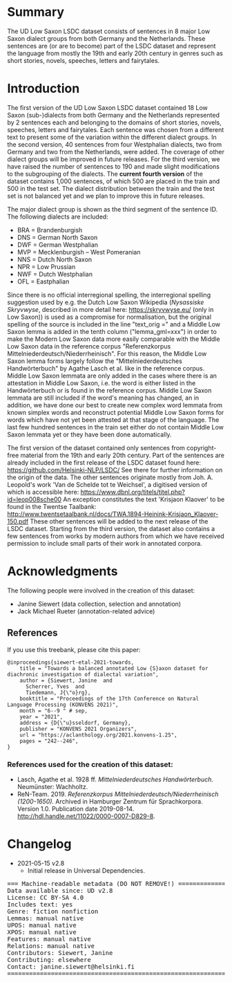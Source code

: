 # Summary

The UD Low Saxon LSDC dataset consists of sentences in 8 major Low Saxon dialect groups from both Germany and the Netherlands. These sentences are (or are to become) part of the LSDC dataset and represent the language from mostly the 19th and early 20th century in genres such as short stories, novels, speeches, letters and fairytales. 


# Introduction

The first version of the UD Low Saxon LSDC dataset contained 18 Low Saxon (sub-)dialects from both Germany and the Netherlands represented by 2 sentences each and belonging to the domains of short stories, novels, speeches, letters and fairytales. Each sentence was chosen from a different text to present some of the variation within the different dialect groups. In the second version, 40 sentences from four Westphalian dialects, two from Germany and two from the Netherlands, were added. The coverage of other dialect groups will be improved in future releases. For the third version, we have raised the number of sentences to 190 and made slight modifications to the subgrouping of the dialects. The **current fourth version** of the dataset contains 1,000 sentences, of which 500 are placed in the train and 500 in the test set. The dialect distribution between the train and the test set is not balanced yet and we plan to improve this in future releases.

The major dialect group is shown as the third segment of the sentence ID. The following dialects are included:
* BRA = Brandenburgish
* DNS = German North Saxon
* DWF = German Westphalian
* MVP = Mecklenburgish – West Pomeranian
* NNS = Dutch North Saxon
* NPR = Low Prussian
* NWF = Dutch Westphalian
* OFL = Eastphalian

Since there is no official interregional spelling, the interregional spelling suggestion used by e.g. the Dutch Low Saxon Wikipedia (_Nysassiske Skryvwyse_, described in more detail here: https://skryvwyse.eu/ (only in Low Saxon)) is used as a compromise for normalisation, but the original spelling of the source is included in the line "text_orig =" and a Middle Low Saxon lemma is added in the tenth column ("lemma_gml=xxx") in order to make the Modern Low Saxon data more easily comparable with the Middle Low Saxon data in the reference corpus "Referenzkorpus Mittelniederdeutsch/Niederrheinisch". For this reason, the Middle Low Saxon lemma forms largely follow the "Mittelniederdeutsches Handwörterbuch" by Agathe Lasch et al. like in the reference corpus. Middle Low Saxon lemmata are only added in the cases where there is an attestation in Middle Low Saxon, i.e. the word is either listed in the Handwörterbuch or is found in the reference corpus. Middle Low Saxon lemmata are still included if the word's meaning has changed, an in addition, we have done our best to create new complex word lemmata from known simplex words and reconstruct potential Middle Low Saxon forms for words which have not yet been attested at that stage of the language. The last few hundred sentences in the train set either do not contain Middle Low Saxon lemmata yet or they have been done automatically. 

The first version of the dataset contained only sentences from copyright-free material from the 19th and early 20th century. Part of the sentences are already included in the first release of the LSDC dataset found here: https://github.com/Helsinki-NLP/LSDC/ See there for further information on the origin of the data. The other sentences originate mostly from Joh. A. Leopold's work 'Van de Schelde tot te Weichsel', a digitised version of which is accessible here: https://www.dbnl.org/titels/titel.php?id=leop008sche00 An exception constitutes the text 'Krisjaon Klaover' to be found in the Twentse Taalbank: http://www.twentsetaalbank.nl/docs/TWA.1894-Heinink-Krisjaon_Klaover-150.pdf These other sentences will be added to the next release of the LSDC dataset. Starting from the third version, the dataset also contains a few sentences from works by modern authors from which we have received permission to include small parts of their work in annotated corpora.


# Acknowledgments

The following people were involved in the creation of this dataset:

* Janine Siewert (data collection, selection and annotation)
* Jack Michael Rueter (annotation-related advice) 

## References

If you use this treebank, please cite this paper:

```
@inproceedings{siewert-etal-2021-towards,
    title = "Towards a balanced annotated Low {S}axon dataset for diachronic investigation of dialectal variation",
    author = {Siewert, Janine  and
      Scherrer, Yves  and
      Tiedemann, J{\"o}rg},
    booktitle = "Proceedings of the 17th Conference on Natural Language Processing (KONVENS 2021)",
    month = "6--9 " # sep,
    year = "2021",
    address = {D{\"u}sseldorf, Germany},
    publisher = "KONVENS 2021 Organizers",
    url = "https://aclanthology.org/2021.konvens-1.25",
    pages = "242--246",
}

```
### References used for the creation of this dataset: 

* Lasch, Agathe et al. 1928 ff. *Mittelniederdeutsches Handwörterbuch.* Neumünster: Wachholtz.
* ReN-Team. 2019. *Referenzkorpus Mittelniederdeutsch/Niederrheinisch (1200-1650).* Archived in Hamburger Zentrum für Sprachkorpora. Version 1.0. Publication date 2019-08-14. http://hdl.handle.net/11022/0000-0007-D829-8.


# Changelog

* 2021-05-15 v2.8
  * Initial release in Universal Dependencies.


<pre>
=== Machine-readable metadata (DO NOT REMOVE!) ================================
Data available since: UD v2.8
License: CC BY-SA 4.0
Includes text: yes
Genre: fiction nonfiction
Lemmas: manual native
UPOS: manual native
XPOS: manual native
Features: manual native
Relations: manual native
Contributors: Siewert, Janine
Contributing: elsewhere
Contact: janine.siewert@helsinki.fi
===============================================================================
</pre>

